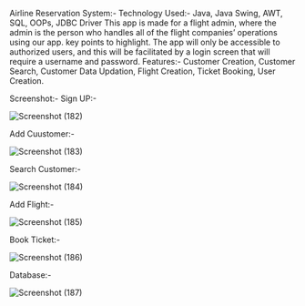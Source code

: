 Airline Reservation System:-
Technology Used:- Java, Java Swing, AWT, SQL, OOPs, JDBC Driver
This app is made for a flight admin, where the admin is the person who handles all of the flight companies’
operations using our app. key points to highlight.
The app will only be accessible to authorized users, and this will be facilitated by a login screen that will
require a username and password.
Features:- Customer Creation, Customer Search, Customer Data Updation, Flight Creation,
Ticket Booking, User Creation.


Screenshot:-
Sign UP:-

![Screenshot (182)](https://user-images.githubusercontent.com/91784572/211355766-faee664f-c0e3-42ab-883b-6751d54073b6.png)


Add Cuustomer:-

![Screenshot (183)](https://user-images.githubusercontent.com/91784572/211356058-e7d8c0f9-6244-48d6-8b37-bc3cdf1b2360.png)



Search Customer:-

![Screenshot (184)](https://user-images.githubusercontent.com/91784572/211356164-c305fb2a-0dcc-4107-afd0-cd3ac8ef278e.png)



Add Flight:-

![Screenshot (185)](https://user-images.githubusercontent.com/91784572/211356320-cdfcf58b-fcd0-43d5-a2c2-6d6db1bf39f1.png)



Book Ticket:-

![Screenshot (186)](https://user-images.githubusercontent.com/91784572/211356386-221e55af-ab04-4be0-b013-c5316304be83.png)



Database:-

![Screenshot (187)](https://user-images.githubusercontent.com/91784572/211356555-990d39c5-d07e-40c9-b48d-f429d356e8a4.png)
